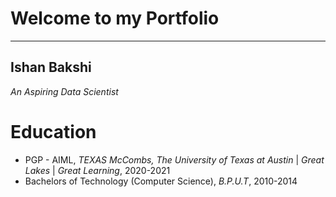 # Welcome to my Portfolio
---

## Ishan Bakshi
*An Aspiring Data Scientist*

# Education
* PGP - AIML, *TEXAS McCombs, The University of Texas at Austin* | *Great Lakes* | *Great Learning*, 2020-2021
* Bachelors of Technology (Computer Science), *B.P.U.T*, 2010-2014
